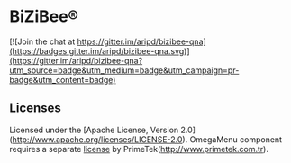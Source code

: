 # BiZiBee®

[![Join the chat at https://gitter.im/aripd/bizibee-qna](https://badges.gitter.im/aripd/bizibee-qna.svg)](https://gitter.im/aripd/bizibee-qna?utm_source=badge&utm_medium=badge&utm_campaign=pr-badge&utm_content=badge)

## Licenses

Licensed under the [Apache License, Version 2.0] (http://www.apache.org/licenses/LICENSE-2.0).
OmegaMenu component requires a separate [license](http://www.apache.org/licenses/LICENSE-2.0) by PrimeTek(http://www.primetek.com.tr).


